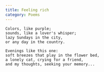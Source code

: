 ```yaml
---
title: Feeling rich
category: Poems
---
```


    Colors, like purple;
    sounds, like a lover's whisper;
    lazy Sundays in the city,
    or any day in the country.

    Evenings like this one:
    soft breezes that play in the flower bed,
    a lonely cat, crying for a friend,
    and my thoughts, seeking your memory...


